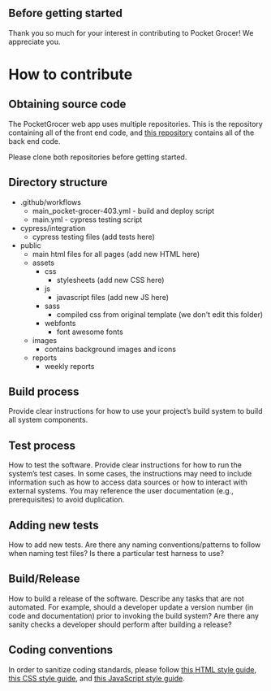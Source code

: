 ## Before getting started

Thank you so much for your interest in contributing to Pocket Grocer! We appreciate you.

# How to contribute

## Obtaining source code
The PocketGrocer web app uses multiple repositories. This is the repository containing all of the front end code, and [this repository](https://github.com/shaurya2109/pg-backend) contains all of the back end code.

Please clone both repositories before getting started.

## Directory structure
* .github/workflows
    * main_pocket-grocer-403.yml - build and deploy script
    * main.yml - cypress testing script
* cypress/integration
    *  cypress testing files (add tests here)
* public
    * main html files for all pages (add new HTML here)
    * assets
        * css
            * stylesheets (add new CSS here)
        * js
            * javascript files (add new JS here)
        * sass
            * compiled css from original template (we don't edit this folder)
        * webfonts
            * font awesome fonts
    * images
        * contains background images and icons
    * reports
        * weekly reports

## Build process
Provide clear instructions for how to use your project’s build system to build all system components.


## Test process
How to test the software. Provide clear instructions for how to run the system’s test cases. In some cases, the instructions may need to include information such as how to access data sources or how to interact with external systems. You may reference the user documentation (e.g., prerequisites) to avoid duplication.

## Adding new tests
How to add new tests. Are there any naming conventions/patterns to follow when naming test files? Is there a particular test harness to use?

## Build/Release
How to build a release of the software. Describe any tasks that are not automated. For example, should a developer update a version number (in code and documentation) prior to invoking the build system? Are there any sanity checks a developer should perform after building a release?

## Coding conventions

In order to sanitize coding standards, please follow [this HTML style guide](https://courses.cs.washington.edu/courses/cse154/codequalityguide/html/), [this CSS style guide](https://courses.cs.washington.edu/courses/cse154/codequalityguide/css/), and [this JavaScript style guide](https://courses.cs.washington.edu/courses/cse154/codequalityguide/javascript/).





